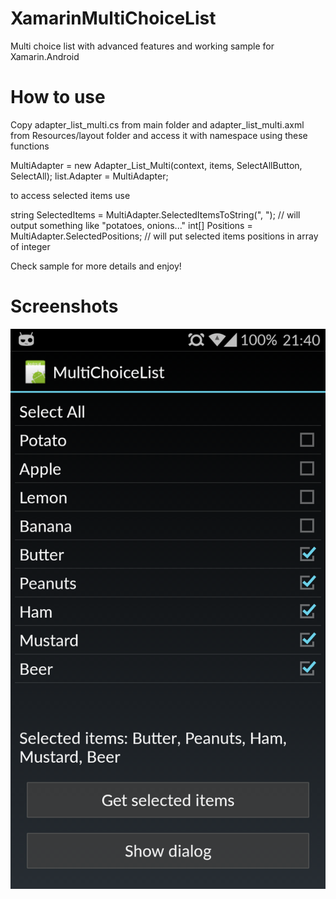 # XamarinMultiChoiceList
Multi choice list with advanced features and working sample for Xamarin.Android

# How to use
Copy adapter_list_multi.cs from main folder and adapter_list_multi.axml from Resources/layout folder
and access it with namespace using these functions

MultiAdapter = new Adapter_List_Multi(context, items, SelectAllButton, SelectAll);
list.Adapter = MultiAdapter; 

to access selected items use

string SelectedItems = MultiAdapter.SelectedItemsToString(", "); // will output something like "potatoes, onions..."
int[] Positions = MultiAdapter.SelectedPositions; // will put selected items positions in array of integer




Check sample for more details and enjoy!

# Screenshots

![alt tag](https://github.com/TimotejRybar/XamarinMultiChoiceList/blob/master/Screenshots/Screenshot_2015-02-20-21-40-27.png)
